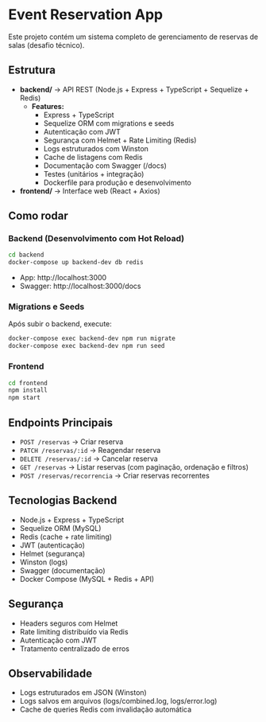 # Event Reservation App

Este projeto contém um sistema completo de gerenciamento de reservas de salas (desafio técnico).

## Estrutura

* **backend/** → API REST (Node.js + Express + TypeScript + Sequelize + Redis)
  - **Features:**
    + Express + TypeScript
    + Sequelize ORM com migrations e seeds
    + Autenticação com JWT
    + Segurança com Helmet + Rate Limiting (Redis)
    + Logs estruturados com Winston
    + Cache de listagens com Redis
    + Documentação com Swagger (/docs)
    + Testes (unitários + integração)
    + Dockerfile para produção e desenvolvimento
* **frontend/** → Interface web (React + Axios)

## Como rodar

### Backend (Desenvolvimento com Hot Reload)
```bash
cd backend
docker-compose up backend-dev db redis
```
* App: http://localhost:3000
* Swagger: http://localhost:3000/docs

### Migrations e Seeds
Após subir o backend, execute:
```bash
docker-compose exec backend-dev npm run migrate
docker-compose exec backend-dev npm run seed
``` 

### Frontend
```bash
cd frontend
npm install
npm start
```

## Endpoints Principais

* `POST /reservas` → Criar reserva
* `PATCH /reservas/:id` → Reagendar reserva
* `DELETE /reservas/:id` → Cancelar reserva
* `GET /reservas` → Listar reservas (com paginação, ordenação e filtros)
* `POST /reservas/recorrencia` → Criar reservas recorrentes

## Tecnologias Backend
* Node.js + Express + TypeScript
* Sequelize ORM (MySQL)
* Redis (cache + rate limiting)
* JWT (autenticação)
* Helmet (segurança)
* Winston (logs)
* Swagger (documentação)
* Docker Compose (MySQL + Redis + API)

## Segurança

* Headers seguros com Helmet
* Rate limiting distribuído via Redis
* Autenticação com JWT
* Tratamento centralizado de erros

## Observabilidade
* Logs estruturados em JSON (Winston)
* Logs salvos em arquivos (logs/combined.log, logs/error.log)
* Cache de queries Redis com invalidação automática